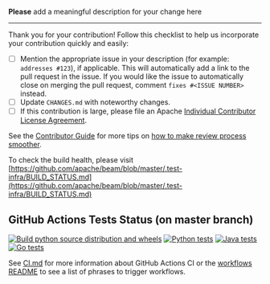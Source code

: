 **Please** add a meaningful description for your change here

------------------------

Thank you for your contribution! Follow this checklist to help us incorporate your contribution quickly and easily:

 - [ ] Mention the appropriate issue in your description (for example: `addresses #123`), if applicable. This will automatically add a link to the pull request in the issue. If you would like the issue to automatically close on merging the pull request, comment `fixes #<ISSUE NUMBER>` instead.
 - [ ] Update `CHANGES.md` with noteworthy changes.
 - [ ] If this contribution is large, please file an Apache [Individual Contributor License Agreement](https://www.apache.org/licenses/icla.pdf).

See the [Contributor Guide](https://beam.apache.org/contribute) for more tips on [how to make review process smoother](https://github.com/apache/beam/blob/master/CONTRIBUTING.md#make-the-reviewers-job-easier).

To check the build health, please visit [https://github.com/apache/beam/blob/master/.test-infra/BUILD_STATUS.md](https://github.com/apache/beam/blob/master/.test-infra/BUILD_STATUS.md)

GitHub Actions Tests Status (on master branch)
------------------------------------------------------------------------------------------------
[![Build python source distribution and wheels](https://github.com/apache/beam/actions/workflows/build_wheels.yml/badge.svg?event=schedule&&?branch=master)](https://github.com/apache/beam/actions?query=workflow%3A%22Build+python+source+distribution+and+wheels%22+branch%3Amaster+event%3Aschedule)
[![Python tests](https://github.com/apache/beam/actions/workflows/python_tests.yml/badge.svg?event=schedule&&?branch=master)](https://github.com/apache/beam/actions?query=workflow%3A%22Python+Tests%22+branch%3Amaster+event%3Aschedule)
[![Java tests](https://github.com/apache/beam/actions/workflows/java_tests.yml/badge.svg?event=schedule&&?branch=master)](https://github.com/apache/beam/actions?query=workflow%3A%22Java+Tests%22+branch%3Amaster+event%3Aschedule)
[![Go tests](https://github.com/apache/beam/actions/workflows/go_tests.yml/badge.svg?event=schedule&&?branch=master)](https://github.com/apache/beam/actions?query=workflow%3A%22Go+tests%22+branch%3Amaster+event%3Aschedule)

See [CI.md](https://github.com/apache/beam/blob/master/CI.md) for more information about GitHub Actions CI or the [workflows README](https://github.com/apache/beam/blob/master/.github/workflows/README.md) to see a list of phrases to trigger workflows.
